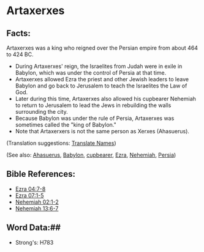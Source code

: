 # Artaxerxes #

## Facts: ##

Artaxerxes was a king who reigned over the Persian empire from about 464 to 424 BC.

* During Artaxerxes' reign, the Israelites from Judah were in exile in Babylon, which was under the control of Persia at that time.
* Artaxerxes allowed Ezra the priest and other Jewish leaders to leave Babylon and go back to Jerusalem to teach the Israelites the Law of God.
* Later during this time, Artaxerxes also allowed his cupbearer Nehemiah to return to Jerusalem to lead the Jews in rebuilding the walls surrounding the city.
* Because Babylon was under the rule of Persia, Artaxerxes was sometimes called the "king of Babylon."
* Note that Artaxerxers is not the same person as Xerxes (Ahasuerus).

(Translation suggestions: [Translate Names](rc://en/ta/man/translate/translate-names))

(See also: [Ahasuerus](ahasuerus.md), [Babylon](babylon.md), [cupbearer](../other/cupbearer.md), [Ezra](ezra.md), [Nehemiah](nehemiah.md), [Persia](persia.md))

## Bible References: ##

* [Ezra 04:7-8](rc://en/tn/help/ezr/04/07)
* [Ezra 07:1-5](rc://en/tn/help/ezr/07/01)
* [Nehemiah 02:1-2](rc://en/tn/help/neh/02/01)
* [Nehemiah 13:6-7](rc://en/tn/help/neh/13/06)

## Word Data:##

* Strong's: H783
